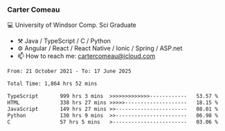 ### Carter Comeau

💻 University of Windsor Comp. Sci Graduate

- ⚒️ Java / TypeScript / C / Python
- ⚙️ Angular / React / React Native / Ionic / Spring / ASP.net
- 📫 How to reach me: cartercomeau@icloud.com

<!--START_SECTION:waka-->

```txt
From: 21 October 2021 - To: 17 June 2025

Total Time: 1,864 hrs 52 mins

TypeScript       999 hrs 3 mins  >>>>>>>>>>>>>------------   53.57 %
HTML             338 hrs 27 mins >>>>>--------------------   18.15 %
JavaScript       149 hrs 27 mins >>-----------------------   08.01 %
Python           130 hrs 9 mins  >>-----------------------   06.98 %
C                57 hrs 5 mins   >------------------------   03.06 %
```

<!--END_SECTION:waka-->
